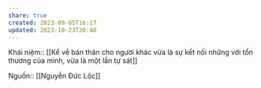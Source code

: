 ```yaml
---
share: true
created: 2023-09-05T16:17
updated: 2023-10-23T20:40
---
```

Khái niệm:: 
[[Kể về bản thân cho người khác vừa là sự kết nối những với tổn thương của mình, vừa là một lần tự sát]] 

Nguồn:: [[Nguyễn Đức Lộc]] 
